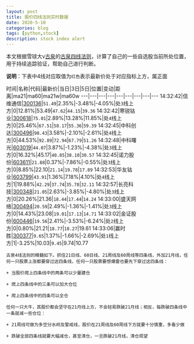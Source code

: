 ```yaml
---
layout: post
title: 股价四线法则实时数据
date: 2020-5-10
categories: blog
tags: [python,stock]
description: stock index alert
---
```



本文根据雪球大v[古泉](https://xueqiu.com/u/7148646888)的[古泉四线法则](https://xueqiu.com/7148646888/130498192)，计算了自己的一些自选股当前所处位置，用于持续追踪验证，帮助自己进行判断。

**说明**：下表中4线对应取值为`红色`表示最新价处于对应指标上方，属正面

时间|名称|代码|最新价|当日|3日|5日|位置|变动|距离|ma21|ma60|ma21w|ma60w
---|---|---|---|---|---|---|---|---
14:32:42|信维通信|[300136](https://xueqiu.com/S/SZ300136)|`51.49`|2.35%|-3.48%|-4.05%|处`3`线上方|0|12.81%|53.49|`47.62`|`44.15`|`39.36`
14:32:42|寒锐钴业|[300618](https://xueqiu.com/S/SZ300618)|`75.01`|2.89%|13.28%|11.85%|处`4`线上方|0|25.46%|`67.51`|`58.17`|`55.36`|`59.39`
14:32:45|中科创达|[300496](https://xueqiu.com/S/SZ300496)|`98.43`|3.58%|-2.10%|-2.61%|处`4`线上方|0|44.53%|`92.89`|`72.94`|`67.79`|`51.26`
14:32:48|中科曙光|[603019](https://xueqiu.com/S/SH603019)|`44.07`|3.87%|-1.23%|-4.38%|处`3`线上方|0|16.32%|45.17|`40.85`|`38.10`|`30.57`
14:32:45|诺力股份|[603611](https://xueqiu.com/S/SH603611)|`21.88`|0.37%|-7.86%|-0.55%|处`3`线上方|0|8.85%|22.10|`21.14`|`19.78`|`17.89`
14:32:53|华友钴业|[603799](https://xueqiu.com/S/SH603799)|`43.91`|1.36%|7.18%|4.10%|处`4`线上方|1|19.88%|`42.29`|`37.74`|`35.78`|`32.11`
14:32:57|长亮科技|[300348](https://xueqiu.com/S/SZ300348)|`21.05`|2.63%|-3.85%|-4.80%|处`3`线上方|0|20.26%|21.36|`18.44`|`17.44`|`14.24`
14:33:00|盛天网络|[300494](https://xueqiu.com/S/SZ300494)|`20.59`|2.49%|-1.36%|-1.41%|处`3`线上方|0|14.43%|23.08|`19.01`|`17.13`|`14.71`
14:33:02|金证股份|[600446](https://xueqiu.com/S/SH600446)|`19.56`|2.41%|-3.53%|-6.24%|处`2`线上方|0|0.80%|21.21|`18.77`|`18.27`|19.61
14:33:06|赢时胜|[300377](https://xueqiu.com/S/SZ300377)|`9.65`|1.37%|-1.66%|-2.69%|处`1`线上方|1|-3.25%|10.03|`9.45`|9.74|10.77

```
古泉4线法则的精髓如下。抓住21日线、60日线、21周线及60周线等四条线，外加21月线，任何一只股票上涨都要穿过这四条线，任何一只股票要想爆雷也要先下穿过这四条线：

+ 当股价爬上四条线中的两条可以少量建仓

+ 爬上四条线中的三条可以加大仓位

+ 爬上四条线中的四条可以全仓

任何一只大牛，其股价都会坚守在21月线上方，不会轻易跌破21月线；相反，每跌破四条线中一条就减一些仓位：

+ 21周线可做为多空分水岭及警戒线，股价在21周线及60周线下方就要十分慎重，多看少做

+ 跌破全部四条线就要大幅减仓，甚至清仓，一旦跌破21月线，清仓观望
```